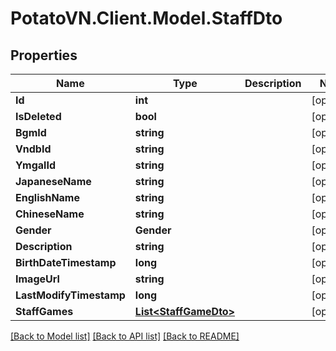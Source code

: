 # PotatoVN.Client.Model.StaffDto

## Properties

Name | Type | Description | Notes
------------ | ------------- | ------------- | -------------
**Id** | **int** |  | [optional] 
**IsDeleted** | **bool** |  | [optional] 
**BgmId** | **string** |  | [optional] 
**VndbId** | **string** |  | [optional] 
**YmgalId** | **string** |  | [optional] 
**JapaneseName** | **string** |  | [optional] 
**EnglishName** | **string** |  | [optional] 
**ChineseName** | **string** |  | [optional] 
**Gender** | **Gender** |  | [optional] 
**Description** | **string** |  | [optional] 
**BirthDateTimestamp** | **long** |  | [optional] 
**ImageUrl** | **string** |  | [optional] 
**LastModifyTimestamp** | **long** |  | [optional] 
**StaffGames** | [**List&lt;StaffGameDto&gt;**](StaffGameDto.md) |  | [optional] 

[[Back to Model list]](../README.md#documentation-for-models) [[Back to API list]](../README.md#documentation-for-api-endpoints) [[Back to README]](../README.md)

